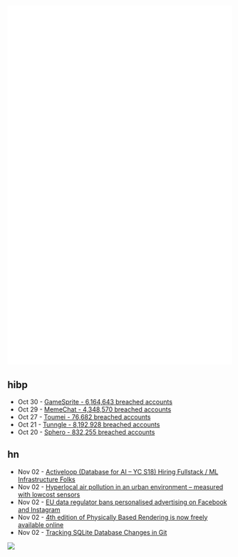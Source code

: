 ![Metrics](https://raw.githubusercontent.com/phixion/phixion/master/metrics.svg)

## hibp

<!--
for https://github.com/phixion/phixion/blob/main/.github/workflows/feeds.yml
-->
<!--START_SECTION:haveibeenpwnd-->
- Oct 30 - [GameSprite - 6,164,643 breached accounts](https://haveibeenpwned.com/PwnedWebsites#GameSprite)
- Oct 29 - [MemeChat - 4,348,570 breached accounts](https://haveibeenpwned.com/PwnedWebsites#MemeChat)
- Oct 27 - [Toumei - 76,682 breached accounts](https://haveibeenpwned.com/PwnedWebsites#Toumei)
- Oct 21 - [Tunngle - 8,192,928 breached accounts](https://haveibeenpwned.com/PwnedWebsites#Tunngle)
- Oct 20 - [Sphero - 832,255 breached accounts](https://haveibeenpwned.com/PwnedWebsites#Sphero)
<!--END_SECTION:haveibeenpwnd-->

## hn

<!--
for https://github.com/phixion/phixion/blob/main/.github/workflows/feeds.yml
-->
<!--START_SECTION:hn-->
- Nov 02 - [Activeloop (Database for AI – YC S18) Hiring Fullstack / ML Infrastructure Folks](https://www.notion.so/activeloop/Careers-Activeloop-9dad048520b6452e8954830d61250c5a)
- Nov 02 - [Hyperlocal air pollution in an urban environment – measured with lowcost sensors](https://www.sciencedirect.com/science/article/pii/S221209552300278X)
- Nov 02 - [EU data regulator bans personalised advertising on Facebook and Instagram](https://dig.watch/updates/eu-data-regulator-decided-to-ban-personalised-advetising-on-facebook-and-instagram)
- Nov 02 - [4th edition of Physically Based Rendering is now freely available online](https://pbr-book.org/4ed/contents)
- Nov 02 - [Tracking SQLite Database Changes in Git](https://garrit.xyz/posts/2023-11-01-tracking-sqlite-database-changes-in-git)
<!--END_SECTION:hn-->

<!--
for https://yhype.me
-->
![](https://hit.yhype.me/github/profile?user_id=13013670)
